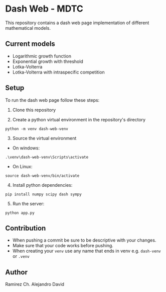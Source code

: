 # Dash Web - MDTC

This repository contains a dash web page implementation of different mathematical models.

## Current models

+ Logarithmic growth function
+ Exponential growth with threshold
+ Lotka-Volterra
+ Lotka-Volterra with intraspecific competition

## Setup

To run the dash web page follow these steps:

1. Clone this repository

2. Create a python virtual environment in the repository's directory

```
python -m venv dash-web-venv
```

3. Source the virtual environment

- On windows: 
```
.\venv\dash-web-venv\Scripts\activate
```

- On Linux:
```
source dash-web-venv/bin/activate
```

4. Install python dependencies:

```
pip install numpy scipy dash sympy
```

5. Run the server:

```
python app.py
```


## Contribution

- When pushing a commit be sure to be descriptive with your changes. 
- Make sure that your code works before pushing.
- When creating your `venv` use any name that ends in venv e.g. `dash-venv` or `.venv`


## Author

Ramirez Ch. Alejandro David
